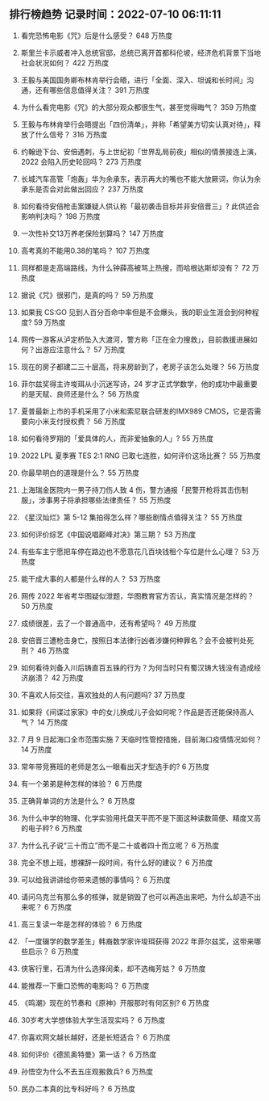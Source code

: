 
## 排行榜趋势 记录时间：2022-07-10 06:11:11
  
  1. 看完恐怖电影《咒》后是什么感受？ 648 万热度
    
  2. 斯里兰卡示威者冲入总统官邸，总统已离开首都科伦坡，经济危机背景下当地社会状况如何？ 422 万热度
    
  3. 王毅与美国国务卿布林肯举行会晤，进行「全面、深入、坦诚和长时间」沟通，还有哪些信息值得关注？ 391 万热度
    
  4. 为什么看完电影《咒》的大部分观众都很生气，甚至觉得晦气？ 359 万热度
    
  5. 王毅与布林肯举行会晤提出「四份清单」，并称「希望美方切实认真对待」，释放了什么信号？ 316 万热度
    
  6. 约翰逊下台、安倍遇刺，与上世纪初「世界乱局前夜」相似的情景接连上演，2022 会陷入历史轮回吗？ 273 万热度
    
  7. 长城汽车高管「炮轰」华为余承东，表示再大的嘴也不能大放厥词，你认为余承东是否会对此做出回应？ 237 万热度
    
  8. 如何看待安倍枪击案嫌疑人供认称「最初袭击目标并非安倍晋三」? 此供述会影响判决吗？ 198 万热度
    
  9. 一次性补交13万养老保险划算吗？ 147 万热度
    
  10. 高考真的不能用0.38的笔吗？ 107 万热度
    
  11. 同样都是走高端路线，为什么钟薛高被骂上热搜，而哈根达斯却没有？ 72 万热度
    
  12. 据说《咒》很邪门，是真的吗？ 59 万热度
    
  13. 如果我 CS:GO 见到人百分百命中率但是不会爆头，我的职业生涯会到何种程度? 59 万热度
    
  14. 网传一游客从泸定桥坠入大渡河，警方称「正在全力搜救」，目前救援进展如何？出游应注意什么？ 57 万热度
    
  15. 现在的房子都建二三十层高，将来房龄到了，老房子该怎么处理？ 56 万热度
    
  16. 菲尔兹奖得主许埈珥从小沉迷写诗，24 岁才正式学数学，他的成功中最重要的是天赋、良师还是什么？ 56 万热度
    
  17. 夏普最新上市的手机采用了小米和索尼联合研发的IMX989 CMOS，它是否需要向小米支付授权费？ 56 万热度
    
  18. 如何看待罗翔的「爱具体的人，而非爱抽象的人」? 55 万热度
    
  19. 2022 LPL 夏季赛 TES 2:1 RNG 已取七连胜，如何评价这场比赛？ 55 万热度
    
  20. 你最早明白的道理是什么？ 55 万热度
    
  21. 上海瑞金医院内一男子持刀伤人致 4 伤，警方通报「民警开枪将其击伤制服」，涉事男子将承担哪些法律责任？ 55 万热度
    
  22. 《星汉灿烂》第 5-12 集拍得怎么样？哪些剧情点值得关注？ 55 万热度
    
  23. 如何评价综艺《中国说唱巅峰对决》第三期？ 53 万热度
    
  24. 有些车主宁愿把车停在路边也不愿意花几百块钱租个车位是什么心理？ 53 万热度
    
  25. 能干成大事的人都是什么样的人？ 53 万热度
    
  26. 网传 2022 年省考华图疑似泄题，华图教育官方否认，真实情况是怎样的？ 50 万热度
    
  27. 成绩很差，去了一个普通高中，还有希望吗？ 49 万热度
    
  28. 安倍晋三遭枪击身亡，按照日本法律行凶者涉嫌何种罪名？会不会被判处死刑？ 46 万热度
    
  29. 如何看待刘备入川后铸直百五铢的行为？为何当时只有蜀汉铸大钱没有造成经济崩溃？ 42 万热度
    
  30. 不喜欢人际交往，喜欢独处的人有问题吗? 37 万热度
    
  31. 如果将《间谍过家家》中的女儿换成儿子会如何呢？作品是否还能保持高人气？ 14 万热度
    
  32. 7 月 9 日起海口全市范围实施 7 天临时性管控措施，目前海口疫情情况如何？ 14 万热度
    
  33. 常年带竞赛班的老师是怎么一眼看出天才型选手的? 6 万热度
    
  34. 有一个弟弟是种怎样的体验？ 6 万热度
    
  35. 正确背单词的方法是什么？ 6 万热度
    
  36. 为什么中学的物理、化学实验用托盘天平而不是下面这种读数简便、精度又高的电子秤? 6 万热度
    
  37. 为什么孔子说“三十而立”而不是二十或者四十而立呢？ 6 万热度
    
  38. 完全不想上班，想裸辞一段时间，有什么好的建议？ 6 万热度
    
  39. 可以给我讲讲给你带来遗憾的事情吗？ 6 万热度
    
  40. 请问乌克兰有那么多的核弹，就是销毁了也可以再造出来吧，为什么却造不出来呢？ 6 万热度
    
  41. 高三复读一年是怎样的体验？ 6 万热度
    
  42. 「一度辍学的数学差生」韩裔数学家许埈珥获得 2022 年菲尔兹奖，这带来哪些启示？ 6 万热度
    
  43. 侠客行里，石清为什么选择闵柔，却不选梅芳姑？ 6 万热度
    
  44. 能推荐一下重口恐怖的电影吗？ 6 万热度
    
  45. 《鸣潮》现在的节奏和《原神》开服那时有何区别? 6 万热度
    
  46. 30岁考大学想体验大学生活现实吗？ 6 万热度
    
  47. 你喜欢网文越长越好，还是长短适合？ 6 万热度
    
  48. 如何评价《德凯奥特曼》第一话？ 6 万热度
    
  49. 孙悟空为什么不去五庄观搬救兵? 6 万热度
    
  50. 民办二本真的比专科好吗？ 6 万热度
    